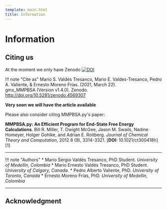 ```yaml
---
template: main.html
title: Information
---
```


# Information

## Citing us

At the moment we only have Zenodo [![DOI](https://zenodo.org/badge/DOI/10.5281/zenodo.4569307.svg)](https://doi.org/10.5281/zenodo.4569307)

!!! note "Cite as"
    Mario S. Valdés Tresanco, Mario E. Valdes-Tresanco, Pedro A. Valiente, & Ernesto Moreno Frías. (2021, March 22).  
    gmx_MMPBSA (Version v1.4.0). Zenodo. http://doi.org/10.5281/zenodo.4569307

**Very soon we will have the article available**

Please also consider citing MMPBSA.py's paper:

**MMPBSA.py: An Efficient Program for End-State Free Energy Calculations**. Bill R. Miller, T. Dwight McGee, Jason M.
Swails, Nadine Homeyer, Holger Gohlke, and Adrian E. Roitberg. _Journal of Chemical Theory and Computation_, 2012 8 
(9), 3314-3321. [**DOI:** 10.1021/ct300418h][1]

---------------------------------------

!!! note "Authors"
    * Mario Sergio Valdés Tresanco, PhD Student. _University of Medellin, Colombia_
    * Mario Ernesto Valdés Tresanco, PhD Student. _University of Calgary, Canada._
    * Pedro Alberto Valiente, PhD. _University of Toronto, Canada_
    * Ernesto Moreno Frías, PhD. _University of Medellin, Colombia_

---------------------------------------

## Acknowledgment
